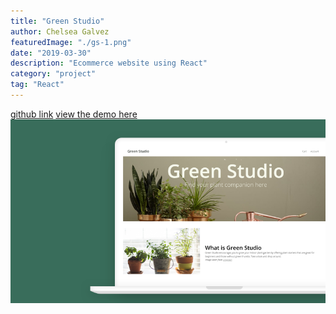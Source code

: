 ```yaml
---
title: "Green Studio"
author: Chelsea Galvez
featuredImage: "./gs-1.png"
date: "2019-03-30"
description: "Ecommerce website using React"
category: "project"
tag: "React"
---
```


[github link](https://github.com/galvc/ecommerce-sample-project)
[view the demo here](https://mystifying-wiles-edfffa.netlify.com/)
![cover](./gs-1.png)
